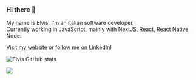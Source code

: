 ### Hi there 👋
My name is Elvis, I'm an italian software developer.  
Currently working in JavaScript, mainly with NextJS, React, React Native, Node.  

[Visit my website](https://www.elvisciuffetelli.com/) or [follow me on LinkedIn](https://www.linkedin.com/in/elvis-ciuffetelli/)!

![Elvis GitHub stats](https://github-readme-stats-nine-murex-96.vercel.app/api?username=elvisciuffetelli&count_private=true&show_icons=true)

<img src="https://github-readme-stats-nine-murex-96.vercel.app/api/top-langs/?username=elvisciuffetelli&count_private=true&layout=compact" width="auto" />
